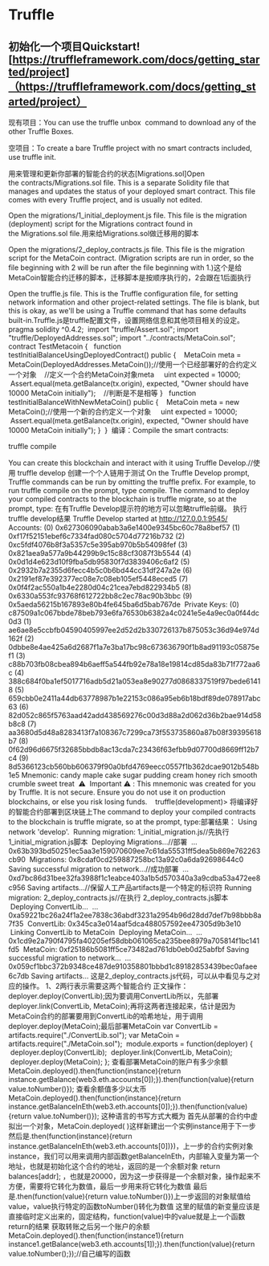 # Truffle
## 初始化一个项目Quickstart![https://truffleframework.com/docs/getting_started/project]（https://truffleframework.com/docs/getting_started/project）

现有项目：You can use the truffle unbox <box-name> command to download any of the other Truffle Boxes.

空项目：To create a bare Truffle project with no smart contracts included, use truffle init.

用来管理和更新你部署的智能合约的状态[Migrations.sol]Open the contracts/Migrations.sol file. This is a separate Solidity file that manages and updates the status of your deployed smart contract. This file comes with every Truffle project, and is usually not edited.


Open the migrations/1_initial_deployment.js file. This file is the migration (deployment) script for the Migrations contract found in the Migrations.sol file.用来给Migrations.sol做迁移用的脚本

Open the migrations/2_deploy_contracts.js file. This file is the migration script for the MetaCoin contract. (Migration scripts are run in order, so the file beginning with 2 will be run after the file beginning with 1.)这个是给MetaCoin智能合约迁移的脚本，迁移脚本是按顺序执行的，2会跟在1后面执行


Open the truffle.js file. This is the Truffle configuration file, for setting network information and other project-related settings. The file is blank, but this is okay, as we'll be using a Truffle command that has some defaults built-in.Truffle.js是truffle配置文件，设置网络信息和其他项目相关的设定。
pragma solidity ^0.4.2;
​
import "truffle/Assert.sol";
import "truffle/DeployedAddresses.sol";
import "../contracts/MetaCoin.sol";
​
contract TestMetacoin {
​
  function testInitialBalanceUsingDeployedContract() public {
    MetaCoin meta = MetaCoin(DeployedAddresses.MetaCoin());//使用一个已经部署好的合约定义一个对象
    //定义一个合约MetaCoin对象meta
​
    uint expected = 10000;
​
    Assert.equal(meta.getBalance(tx.origin), expected, "Owner should have 10000 MetaCoin initially");
    //判断是不是相等
  }
​
  function testInitialBalanceWithNewMetaCoin() public {
    MetaCoin meta = new MetaCoin();//使用一个新的合约定义一个对象
​
    uint expected = 10000;
​
    Assert.equal(meta.getBalance(tx.origin), expected, "Owner should have 10000 MetaCoin initially");
  }
​
}
​
编译：Compile the smart contracts:

truffle compile


You can create this blockchain and interact with it using Truffle Develop.//使用
truffle develop
创建一个个人链用于测试
On the Truffle Develop prompt, Truffle commands can be run by omitting the truffle prefix. For example, to run truffle compile on the prompt, type compile. The command to deploy your compiled contracts to the blockchain is truffle migrate, so at the prompt, type:
在有Truffle Develop提示符的地方可以忽略truffle前缀。
执行truffle develop结果
Truffle Develop started at http://127.0.0.1:9545/
​
Accounts:
(0) 0x627306090abab3a6e1400e9345bc60c78a8bef57
(1) 0xf17f52151ebef6c7334fad080c5704d77216b732
(2) 0xc5fdf4076b8f3a5357c5e395ab970b5b54098fef
(3) 0x821aea9a577a9b44299b9c15c88cf3087f3b5544
(4) 0x0d1d4e623d10f9fba5db95830f7d3839406c6af2
(5) 0x2932b7a2355d6fecc4b5c0b6bd44cc31df247a2e
(6) 0x2191ef87e392377ec08e7c08eb105ef5448eced5
(7) 0x0f4f2ac550a1b4e2280d04c21cea7ebd822934b5
(8) 0x6330a553fc93768f612722bb8c2ec78ac90b3bbc
(9) 0x5aeda56215b167893e80b4fe645ba6d5bab767de
​
Private Keys:
(0) c87509a1c067bbde78beb793e6fa76530b6382a4c0241e5e4a9ec0a0f44dc0d3
(1) ae6ae8e5ccbfb04590405997ee2d52d2b330726137b875053c36d94e974d162f
(2) 0dbbe8e4ae425a6d2687f1a7e3ba17bc98c673636790f1b8ad91193c05875ef1
(3) c88b703fb08cbea894b6aeff5a544fb92e78a18e19814cd85da83b71f772aa6c
(4) 388c684f0ba1ef5017716adb5d21a053ea8e90277d0868337519f97bede61418
(5) 659cbb0e2411a44db63778987b1e22153c086a95eb6b18bdf89de078917abc63
(6) 82d052c865f5763aad42add438569276c00d3d88a2d062d36b2bae914d58b8c8
(7) aa3680d5d48a8283413f7a108367c7299ca73f553735860a87b08f39395618b7
(8) 0f62d96d6675f32685bbdb8ac13cda7c23436f63efbb9d07700d8669ff12b7c4
(9) 8d5366123cb560bb606379f90a0bfd4769eecc0557f1b362dcae9012b548b1e5
​
Mnemonic: candy maple cake sugar pudding cream honey rich smooth crumble sweet treat
​
⚠️  Important ⚠️  : This mnemonic was created for you by Truffle. It is not secure.
Ensure you do not use it on production blockchains, or else you risk losing funds.   
​
truffle(development)>
将编译好的智能合约部署到区块链上The command to deploy your compiled contracts to the blockchain is truffle migrate, so at the prompt, type:部署结果：
Using network 'develop'.
​
Running migration: 1_initial_migration.js//先执行1_initial_migration.js脚本
  Deploying Migrations...//部署
  ... 0x63b393bd50251ec5aa3e159070609ee7c61da55531ff5dea5b869e762263cb90
  Migrations: 0x8cdaf0cd259887258bc13a92c0a6da92698644c0
Saving successful migration to network...//成功部署
  ... 0xd7bc86d31bee32fa3988f1c1eabce403a1b5d570340a3a9cdba53a472ee8c956
Saving artifacts...//保留人工产品artifacts是一个特定的标识符
Running migration: 2_deploy_contracts.js//在执行 2_deploy_contracts.js脚本
  Deploying ConvertLib...
  ... 0xa59221bc26a24f1a2ee7838c36abdf3231a2954b96d28dd7def7b98bbb8a7f35
  ConvertLib: 0x345ca3e014aaf5dca488057592ee47305d9b3e10
  Linking ConvertLib to MetaCoin
  Deploying MetaCoin...
  ... 0x1cd9e2a790f4795fa40205ef58dbb061065ca235bee8979a705814f1bc141fd5
  MetaCoin: 0xf25186b5081ff5ce73482ad761db0eb0d25abfbf
Saving successful migration to network...
  ... 0x059cf1bbc372b9348ce487de910358801bbbd1c89182853439bec0afaee6c7db
Saving artifacts...
这是2_deploy_contracts.js代码，可以从中看见与之对应的操作。
1、2两行表示需要这两个智能合约
正文操作：
deployer.deploy(ConvertLib);因为要调用ConvertLib所以，先部署
deployer.link(ConvertLib, MetaCoin);再将这两者连接起来，估计是因为MetaCoin合约的部署要用到ConvertLib的哈希地址，用于调用
deployer.deploy(MetaCoin);最后部署MetaCoin
var ConvertLib = artifacts.require("./ConvertLib.sol");
var MetaCoin = artifacts.require("./MetaCoin.sol");
​
module.exports = function(deployer) {
  deployer.deploy(ConvertLib);
  deployer.link(ConvertLib, MetaCoin);
  deployer.deploy(MetaCoin);
};
​
查看部署MetaCoin的账户有多少余额
MetaCoin.deployed().then(function(instance){return instance.getBalance(web3.eth.accounts[0]);}).then(function(value){return value.toNumber()});
查看余额值多少以太币
MetaCoin.deployed().then(function(instance){return instance.getBalanceInEth(web3.eth.accounts[0]);}).then(function(value){return value.toNumber()});
这种语言的书写方式大概为
首先从部署的合约中虚拟出一个对象，MetaCoin.deployed( )这样新建出一个实例instance用于下一步
然后是.then(function(instance){return instance.getBalanceInEth(web3.eth.accounts[0])})，上一步的合约实例对象instance，我们可以用来调用内部函数getBalanceInEth，内部输入变量为第一个地址，也就是初始化这个合约的地址，返回的是一个余额对象
return balances[addr];
，也就是20000，因为这一步获得是一个余额对象，操作起来不方便，需要将它转化为数值，最后一步用来将它转化为数值
最后是.then(function(value){return value.toNumber()})上一步返回的对象赋值给value，value执行特定的函数toNumber()转化为数值
这里的赋值的新变量应该是直接临时定义出来的，固定结构，function(value)中的value就是上一个函数return的结果
获取转账之后另一个账户的余额
MetaCoin.deployed().then(function(instance1){return instance1.getBalance(web3.eth.accounts[1]);}).then(function(value){return value.toNumber();});//自己编写的函数
